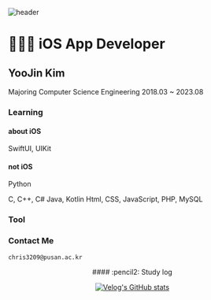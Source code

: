 

![header](https://capsule-render.vercel.app/api?type=transparent&text=usingkim)

# 👩🏻‍💻 iOS App Developer

## YooJin Kim

Majoring Computer Science Engineering
2018.03 ~ 2023.08

### Learning

#### about iOS

SwiftUI, UIKit

#### not iOS

Python

C, C++, C#
Java, Kotlin
Html, CSS, JavaScript, PHP, MySQL

### Tool

### Contact Me
    chris3209@pusan.ac.kr

<div align="center">
#### :pencil2: Study log

[![Velog's GitHub stats](https://velog-readme-stats.vercel.app/api?name=usingkim&color=dark)](https://velog.io/@usingkim)
</div>
